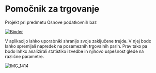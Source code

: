 # Pomočnik za trgovanje
Projekt pri predmetu Osnove podatkovnih baz

[![Binder](https://mybinder.org/badge_logo.svg)](https://mybinder.org/v2/gh/majbc1999/Pomocnik-za-trgovanje/main?urlpath=proxy%2F8080)

V aplikacijo lahko uporabniki shranijo svoje zaključene trejde. V njej bodo lahko spremljali napredek na posameznih trgovalnih parih. Prav tako pa bodo lahko analizirali statistiko izvedbe in njihovo uspešnost glede na različne parametre.

![IMG_1414](https://user-images.githubusercontent.com/64897299/235504489-485e76cd-e4ca-4746-a177-f08cf9f2ba10.jpeg)
